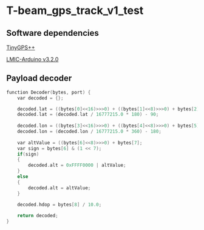 # T-beam_gps_track_v1_test
## Software dependencies
[TinyGPS++](http://arduiniana.org/libraries/tinygpsplus/)

[LMIC-Arduino v3.2.0](https://github.com/matthijskooijman/arduino-lmic)

## Payload decoder

```C
function Decoder(bytes, port) {
    var decoded = {};

    decoded.lat = ((bytes[0]<<16)>>>0) + ((bytes[1]<<8)>>>0) + bytes[2];
    decoded.lat = (decoded.lat / 16777215.0 * 180) - 90;
  
    decoded.lon = ((bytes[3]<<16)>>>0) + ((bytes[4]<<8)>>>0) + bytes[5];
    decoded.lon = (decoded.lon / 16777215.0 * 360) - 180;
  
    var altValue = ((bytes[6]<<8)>>>0) + bytes[7];
    var sign = bytes[6] & (1 << 7);
    if(sign)
    {
        decoded.alt = 0xFFFF0000 | altValue;
    }
    else
    {
        decoded.alt = altValue;
    }
  
    decoded.hdop = bytes[8] / 10.0;

    return decoded;
}
```
